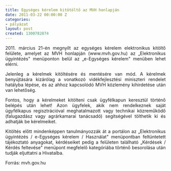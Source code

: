 ```yaml
---
title: Egységes kérelem kitötöltő az MVH honlapján
date: 2011-03-22 00:00:00 Z
categories:
- pályázat
layout: post
created: 1300782874
---
```


<p style="text-align: justify;">2011. március 21-én megnyílt az egységes kérelem elektronikus kitöltő felülete, amelyet az MVH honlapján (www.mvh.gov.hu) az „Elektronikus ügyintézés" menüponton belül az „e-Egységes kérelem" menüben lehet elérni.&nbsp;</p><p style="text-align: justify;">Jelenleg a kérelmek kitöltésére és mentésére van mód. A kérelmek benyújtására kizárólag a vonatkozó vidékfejlesztési miniszteri rendelet hatályba lépése, és az ahhoz kapcsolódó MVH közlemény kihirdetése után van lehetőség.</p><p style="text-align: justify;">Fontos, hogy a kérelmeket kitölteni csak ügyfélkapun keresztül történő belépés után lehet! Azon ügyfelek, akik nem rendelkeznek saját ügyfélkapus regisztrációval meghatalmazott vagy technikai közreműködő (falugazdász vagy agrárkamarai tanácsadó) segítségével tölthetik ki és adhatják be kérelmeiket.</p><p style="text-align: justify;">Kitöltés előtt mindenképpen tanulmányozzák át a portálon az „Elektronikus ügyintézés / e-Egységes kérelem / Használat" menüpontban feltüntetett tájékoztató anyagokat, kérdéseiket pedig a felületen található „Kérdések / Kérdés feltevése" menüpont megfelelő kategóriába történő besorolása után tudják eljuttatni a Hivatalba.</p><p>Forrás: mvh.gov.hu</p>
